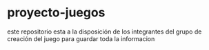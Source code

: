 proyecto-juegos
===============

este repositorio esta a la disposición de los integrantes del grupo de creación del juego para guardar toda la informacion